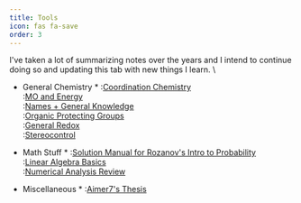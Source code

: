 ```yaml
---
title: Tools
icon: fas fa-save
order: 3
---
```


I've taken a lot of summarizing notes over the years and I intend to continue doing so and updating this tab with new things I learn. \

* General Chemistry *
:[Coordination Chemistry](/docs/past/chemistry/CoordChem_Overview.pdf) \
:[MO and Energy](/docs/past/chemistry/General_MO_and_Energics.pdf) \
:[Names + General Knowledge](/docs/past/chemistry/Names+General_Knowledge.pdf) \
:[Organic Protecting Groups](/docs/past/chemistry/Protecting_Groups.pdf) \
:[General Redox](/docs/past/chemistry/Redox.pdf) \
:[Stereocontrol](/docs/past/chemistry/Rxn_Patterns.pdf) 

* Math Stuff *
:[Solution Manual for Rozanov's Intro to Probability](/docs/past/math/solnmanual_rozanov.pdf) \
:[Linear Algebra Basics](/docs/past/math/Math_Linear_Algebra_2.pdf) \
:[Numerical Analysis Review](/docs/past/math/numanalysis.pdf) 

* Miscellaneous *
:[Aimer7's Thesis](/docs/past/misc/aimer7thesis.pdf)

